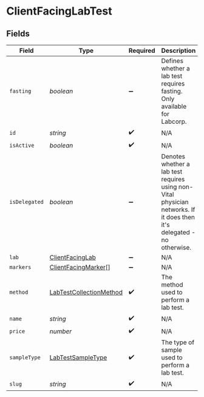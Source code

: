 # ClientFacingLabTest


## Fields

| Field                                                                                                                  | Type                                                                                                                   | Required                                                                                                               | Description                                                                                                            |
| ---------------------------------------------------------------------------------------------------------------------- | ---------------------------------------------------------------------------------------------------------------------- | ---------------------------------------------------------------------------------------------------------------------- | ---------------------------------------------------------------------------------------------------------------------- |
| `fasting`                                                                                                              | *boolean*                                                                                                              | :heavy_minus_sign:                                                                                                     | Defines whether a lab test requires fasting. Only available for Labcorp.                                               |
| `id`                                                                                                                   | *string*                                                                                                               | :heavy_check_mark:                                                                                                     | N/A                                                                                                                    |
| `isActive`                                                                                                             | *boolean*                                                                                                              | :heavy_check_mark:                                                                                                     | N/A                                                                                                                    |
| `isDelegated`                                                                                                          | *boolean*                                                                                                              | :heavy_minus_sign:                                                                                                     | Denotes whether a lab test requires using non-Vital physician networks. If it does then it's delegated - no otherwise. |
| `lab`                                                                                                                  | [ClientFacingLab](../../models/shared/clientfacinglab.md)                                                              | :heavy_minus_sign:                                                                                                     | N/A                                                                                                                    |
| `markers`                                                                                                              | [ClientFacingMarker](../../models/shared/clientfacingmarker.md)[]                                                      | :heavy_minus_sign:                                                                                                     | N/A                                                                                                                    |
| `method`                                                                                                               | [LabTestCollectionMethod](../../models/shared/labtestcollectionmethod.md)                                              | :heavy_check_mark:                                                                                                     | The method used to perform a lab test.                                                                                 |
| `name`                                                                                                                 | *string*                                                                                                               | :heavy_check_mark:                                                                                                     | N/A                                                                                                                    |
| `price`                                                                                                                | *number*                                                                                                               | :heavy_check_mark:                                                                                                     | N/A                                                                                                                    |
| `sampleType`                                                                                                           | [LabTestSampleType](../../models/shared/labtestsampletype.md)                                                          | :heavy_check_mark:                                                                                                     | The type of sample used to perform a lab test.                                                                         |
| `slug`                                                                                                                 | *string*                                                                                                               | :heavy_check_mark:                                                                                                     | N/A                                                                                                                    |